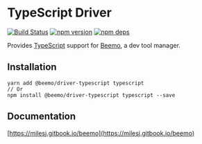 # TypeScript Driver

[![Build Status](https://travis-ci.org/milesj/beemo.svg?branch=master)](https://travis-ci.org/milesj/beemo)
[![npm version](https://badge.fury.io/js/%40beemo%2Fdriver-typescript.svg)](https://www.npmjs.com/package/@beemo/driver-typescript)
[![npm deps](https://david-dm.org/milesj/beemo.svg?path=packages/driver-typescript)](https://www.npmjs.com/package/@beemo/driver-typescript)

Provides [TypeScript](https://github.com/microsoft/typescript) support for
[Beemo](https://github.com/milesj/beemo), a dev tool manager.

## Installation

```
yarn add @beemo/driver-typescript typescript
// Or
npm install @beemo/driver-typescript typescript --save
```

## Documentation

[https://milesj.gitbook.io/beemo](https://milesj.gitbook.io/beemo)
